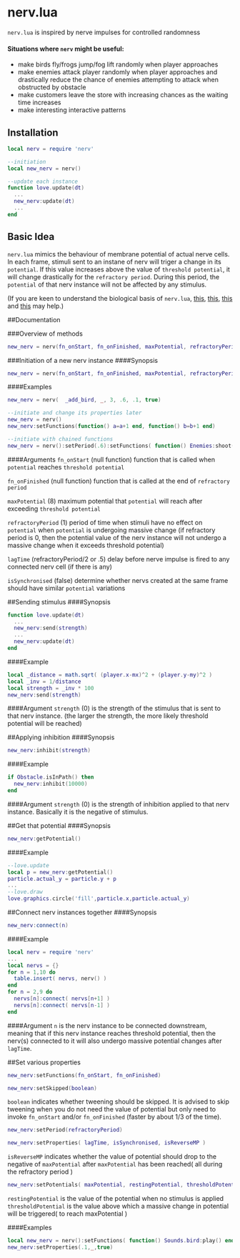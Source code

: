 # nerv.lua
`nerv.lua` is inspired by nerve impulses for controlled randomness

#### Situations where `nerv` might be useful:
* make birds fly/frogs jump/fog lift randomly when player approaches
* make enemies attack player randomly when player approaches and drastically reduce the chance of enemies attempting to attack when obstructed by obstacle
* make customers leave the store with increasing chances as the waiting time increases
* make interesting interactive patterns

## Installation
```lua
local nerv = require 'nerv'

--initiation
local new_nerv = nerv()

--update each instance
function love.update(dt)
  ...
  new_nerv:update(dt)
  ...
end
```

## Basic Idea
`nerv.lua` mimics the behaviour of membrane potential of actual nerve cells. In each frame, stimuli sent to an instane of nerv will triger a change in its `potential`. If this value increases above the value of `threshold potential`, it will change drastically for the `refractory period`. During this period, the `potential` of that nerv instance will not be affected by any stimulus.

(If you are keen to understand the biological basis of `nerv.lua`, [this](http://www.dummies.com/how-to/content/understanding-the-transmission-of-nerve-impulses.html), [this](http://www.sumanasinc.com/webcontent/animations/content/action_potential.html), [this](http://highered.mcgraw-hill.com/sites/0072495855/student_view0/chapter14/animation__the_nerve_impulse.html) and [this](http://www.youtube.com/watch?v=hFzqlO7FbzM) may help.)

##Documentation

###Overview of methods
```lua
new_nerv = nerv(fn_onStart, fn_onFinished, maxPotential, refractoryPeriod, lagTime, isSynchronised)

```

###Initiation of a new nerv instance
####Synopsis
```lua
new_nerv = nerv(fn_onStart, fn_onFinished, maxPotential, refractoryPeriod, lagTime, isSynchronised)
```

####Examples
```lua
new_nerv = nerv(  _add_bird, _, 3, .6, .1, true)

--initiate and change its properties later
new_nerv = nerv()
new_nerv:setFunctions(function() a=a+1 end, function() b=b+1 end)

--initiate with chained functions
new_nerv = nerv():setPeriod(.6):setFunctions( function() Enemies:shoot() end )
```

####Arguments
`fn_onStart` (null function)  function that is called when `potential` reaches `threshold potential`

`fn_onFinished` (null function) function that is called at the end of `refractory period`

`maxPotential` (8) maximum potential that `potential` will reach after exceeding `threshold potential`

`refractoryPeriod` (1) period of time when stimuli have no effect on `potential` when `potential` is undergoing massive change (if refractory period is 0, then the potential value of the nerv instance will not undergo a massive change when it exceeds threshold potential)

`lagTime` (refractoryPeriod/2 or .5) delay before nerve impulse is fired to any connected nerv cell (if there is any)

`isSynchronised` (false) determine whether nervs created at the same frame should have similar `potential` variations

##Sending stimulus
####Synopsis
```lua
function love.update(dt)
  ...
  new_nerv:send(strength)
  ...
  new_nerv:update(dt)
end
```

####Example
```lua
local _distance = math.sqrt( (player.x-mx)^2 + (player.y-my)^2 )
local _inv = 1/distance
local strength = _inv * 100
new_nerv:send(strength)
```

####Argument
`strength` (0) is the strength of the stimulus that is sent to that nerv instance. (the larger the strength, the more likely threshold potential will be reached)

##Applying inhibition
####Synopsis
```lua
new_nerv:inhibit(strength)
```

####Example
```lua
if Obstacle.isInPath() then
  new_nerv:inhibit(10000)
end
```

####Argument
`strength` (0) is the strength of inhibition applied to that nerv instance. Basically it is the negative of stimulus.

##Get that potential
####Synopsis
```lua
new_nerv:getPotential()
```

####Example
```lua
--love.update
local p = new_nerv:getPotential()
particle.actual_y = particle.y + p
...
--love.draw
love.graphics.circle('fill',particle.x,particle.actual_y)
```

##Connect nerv instances together
####Synopsis
```lua
new_nerv:connect(n)
```

####Example
```lua
local nerv = require 'nerv'
...
local nervs = {}
for n = 1,10 do
  table.insert( nervs, nerv() )
end
for n = 2,9 do
  nervs[n]:connect( nervs[n+1] )
  nervs[n]:connect( nervs[n-1] )
end
```

####Argument
`n` is the nerv instance to be connected downstream, meaning that if this nerv instance reaches threshold potential, then the nerv(s) connected to it will also undergo massive potential changes after `lagTime`.

##Set various properties
```lua
new_nerv:setFunctions(fn_onStart, fn_onFinished)
```
 
 
```lua
new_nerv:setSkipped(boolean)
```
`boolean` indicates whether tweening should be skipped. It is advised to skip tweening when you do not need the value of potential but only need to invoke `fn_onStart` and/or `fn_onFinished` (faster by about 1/3 of the time).
 
 
```lua
new_nerv:setPeriod(refractoryPeriod)
```
 
 
```lua
new_nerv:setProperties( lagTime, isSynchronised, isReverseMP )
```
`isReverseMP` indicates whether the value of potential should drop to the negative of `maxPotential` after `maxPotential` has been reached( all during the refractory period )
 
 
```lua
new_nerv:setPotentials( maxPotential, restingPotential, thresholdPotential )
```
`restingPotential` is the value of the potential when no stimulus is applied
`thresholdPotential` is the value above which a massive change in potential will be triggered( to reach maxPotential )
 
 
####Examples
```lua
local new_nerv = nerv():setFunctions( function() Sounds.bird:play() end, _ ):setPeriod(0):setSkipped():setPotentials(3)
new_nerv:setProperties(.1,_,true)
```
